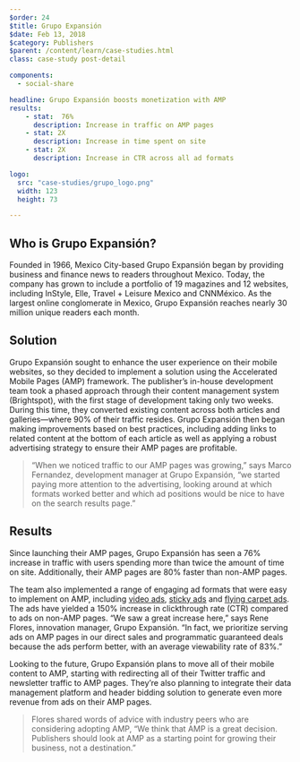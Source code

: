 ```yaml
---
$order: 24
$title: Grupo Expansión
$date: Feb 13, 2018
$category: Publishers
$parent: /content/learn/case-studies.html
class: case-study post-detail

components:
  - social-share

headline: Grupo Expansión boosts monetization with AMP
results:
    - stat:  76% 
      description: Increase in traffic on AMP pages
    - stat: 2X
      description: Increase in time spent on site
    - stat: 2X
      description: Increase in CTR across all ad formats

logo:
  src: "case-studies/grupo_logo.png"
  width: 123
  height: 73

---
```


## Who is Grupo Expansión?

<div class="img-right">
    <amp-img width="500" height="1015" layout="responsive" src="/static/img/case-studies/grupo_hero1_framed.png"></amp-img>
</div>

Founded in 1966, Mexico City-based Grupo Expansión began by providing business and finance news to readers throughout Mexico. Today, the company has grown to include a portfolio of 19 magazines and 12 websites, including InStyle, Elle, Travel + Leisure Mexico and CNNMéxico. As the largest online conglomerate in Mexico, Grupo Expansión reaches nearly 30 million unique readers each month.

## Solution

Grupo Expansión sought to enhance the user experience on their mobile websites, so they decided to implement a solution using the Accelerated Mobile Pages (AMP) framework. The publisher’s in-house development team took a phased approach through their content management system (Brightspot), with the first stage of development taking only two weeks. During this time, they converted existing content across both articles and galleries—where 90% of their traffic resides. Grupo Expansión then began making improvements based on best practices, including adding links to related content at the bottom of each article as well as applying a robust advertising strategy to ensure their AMP pages are profitable.

> “When we noticed traffic to our AMP pages was growing,” says Marco Fernandez, development manager at Grupo Expansión, “we started paying more attention to the advertising, looking around at which formats worked better and which ad positions would be nice to have on the search results page.”


## Results

<div class="img-left">
    <amp-img width="1198" height="2409" layout="responsive" src="/static/img/case-studies/grupo_hero2_framed.png"></amp-img>
</div>

Since launching their AMP pages, Grupo Expansión has seen a 76% increase in traffic with users spending more than twice the amount of time on site. Additionally, their AMP pages are 80% faster than non-AMP pages.

The team also implemented a range of engaging ad formats that were easy to implement on AMP, including [video ads](https://github.com/ampproject/amphtml/blob/master/extensions/amp-ad/amp-ad.md#serving-video-ads), [sticky ads](https://ampbyexample.com/components/amp-sticky-ad/) and [flying carpet ads](https://ampbyexample.com/components/amp-fx-flying-carpet/). The ads have yielded a 150% increase in clickthrough rate (CTR) compared to ads on non-AMP pages. “We saw a great increase here,” says Rene Flores, innovation manager, Grupo Expansión. “In fact, we prioritize serving ads on AMP pages in our direct sales and programmatic guaranteed deals because the ads perform better, with an average viewability rate of 83%.”

Looking to the future, Grupo Expansión plans to move all of their mobile content to AMP, starting with redirecting all of their Twitter traffic and newsletter traffic to AMP pages. They’re also planning to integrate their data management platform and header bidding solution to generate even more revenue from ads on their AMP pages. 

> Flores shared words of advice with industry peers who are considering adopting AMP, “We think that AMP is a great decision. Publishers should look at AMP as a starting point for growing their business, not a destination.” 


